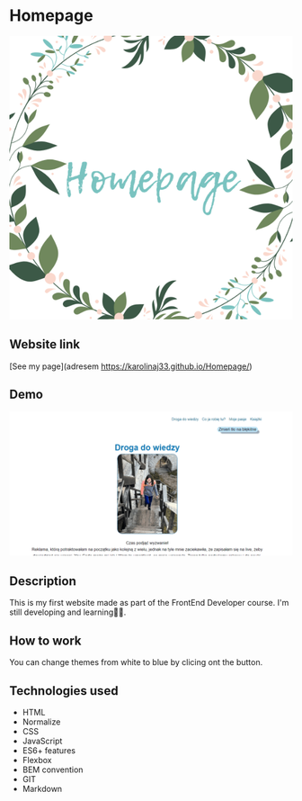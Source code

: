 # Homepage
![Homepage](image/homepageNew.png)
## Website link
[See my page](adresem https://karolinaj33.github.io/Homepage/)
## Demo
![Homepage GIF](image/videoHomepage.gif)
## Description
This is my first website made as part of the FrontEnd Developer course. I'm still developing and learning👩‍💻. 
## How to work
You can change themes from white to blue by clicing ont the button.
## Technologies used
- HTML
- Normalize
- CSS
- JavaScript
- ES6+ features
- Flexbox
- BEM convention
- GIT
- Markdown
